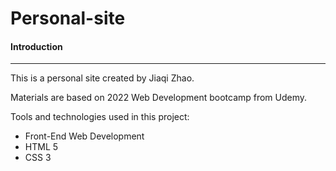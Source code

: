 # Personal-site

#### Introduction 
***
This is a personal site created by Jiaqi Zhao.

Materials are based on 2022 Web Development bootcamp from Udemy. 

Tools and technologies used in this project: 
* Front-End Web Development
* HTML 5
* CSS 3
